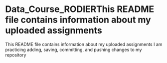 # Data_Course_RODIERThis README file contains information about my uploaded assignments
This README file contains information about my uploaded assignments
I am practicing adding, saving, committing, and pushing changes to my repository

